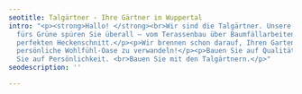 ```yaml
---
seotitle: Talgärtner - Ihre Gärtner in Wuppertal
intro: "<p><strong>Hallo! </strong><br>Wir sind die Talgärtner. Unsere Leidenschaft
  fürs Grüne spüren Sie überall – vom Terassenbau über Baumfällarbeiten bis hin zum
  perfekten Heckenschnitt.</p><p>Wir brennen schon darauf, Ihren Garten in die ganz
  persönliche Wohlfühl-Oase zu verwandeln!</p><p>Bauen Sie auf Qualität. <br>Bauen
  Sie auf Persönlichkeit. <br>Bauen Sie mit den Talgärtnern.</p>"
seodescription: ''

---
```

